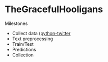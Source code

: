 # TheGracefulHooligans
Milestones
  * Collect data ([python-twitter](https://github.com/bear/python-twitter)
  * Text preprocessing
  * Train/Test
  * Predictions
  * Collection
